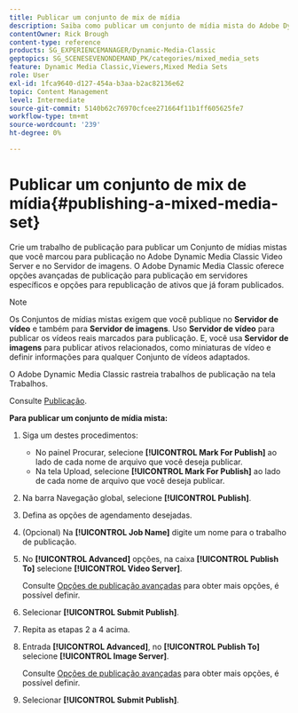 ```yaml
---
title: Publicar um conjunto de mix de mídia
description: Saiba como publicar um conjunto de mídia mista do Adobe Dynamic Media Classic.
contentOwner: Rick Brough
content-type: reference
products: SG_EXPERIENCEMANAGER/Dynamic-Media-Classic
geptopics: SG_SCENESEVENONDEMAND_PK/categories/mixed_media_sets
feature: Dynamic Media Classic,Viewers,Mixed Media Sets
role: User
exl-id: 1fca9640-d127-454a-b3aa-b2ac82136e62
topic: Content Management
level: Intermediate
source-git-commit: 5140b62c76970cfcee271664f11b1ff605625fe7
workflow-type: tm+mt
source-wordcount: '239'
ht-degree: 0%

---
```


# Publicar um conjunto de mix de mídia{#publishing-a-mixed-media-set}

Crie um trabalho de publicação para publicar um Conjunto de mídias mistas que você marcou para publicação no Adobe Dynamic Media Classic Video Server e no Servidor de imagens. O Adobe Dynamic Media Classic oferece opções avançadas de publicação para publicação em servidores específicos e opções para republicação de ativos que já foram publicados.

>[!NOTE]
>
>Os Conjuntos de mídias mistas exigem que você publique no **Servidor de vídeo** e também para **Servidor de imagens**. Uso **Servidor de vídeo** para publicar os vídeos reais marcados para publicação. E, você usa **Servidor de imagens** para publicar ativos relacionados, como miniaturas de vídeo e definir informações para qualquer Conjunto de vídeos adaptados.

O Adobe Dynamic Media Classic rastreia trabalhos de publicação na tela Trabalhos.

Consulte [Publicação](publishing-files.md#publishing_files).

<!-- 

Comment Type: remark
Last Modified By: unknown unknown 
Last Modified Date: 

<p>RB: Updated the following steps as per Cynthia email, 11/9/2012, added 11/12/2012</p>

 -->

**Para publicar um conjunto de mídia mista:**

1. Siga um destes procedimentos:

   * No painel Procurar, selecione **[!UICONTROL Mark For Publish]** ao lado de cada nome de arquivo que você deseja publicar.
   * Na tela Upload, selecione **[!UICONTROL Mark For Publish]** ao lado de cada nome de arquivo que você deseja publicar.

1. Na barra Navegação global, selecione **[!UICONTROL Publish]**.
1. Defina as opções de agendamento desejadas.
1. (Opcional) Na **[!UICONTROL Job Name]** digite um nome para o trabalho de publicação.
1. No **[!UICONTROL Advanced]** opções, na caixa **[!UICONTROL Publish To]** selecione **[!UICONTROL Video Server]**.

   Consulte [Opções de publicação avançadas](publishing-files.md#advanced_publish_options) para obter mais opções, é possível definir.

1. Selecionar **[!UICONTROL Submit Publish]**.
1. Repita as etapas 2 a 4 acima.
1. Entrada **[!UICONTROL Advanced]**, no **[!UICONTROL Publish To]** selecione **[!UICONTROL Image Server]**.

   Consulte [Opções de publicação avançadas](publishing-files.md#advanced_publish_options) para obter mais opções, é possível definir.

1. Selecionar **[!UICONTROL Submit Publish]**.
